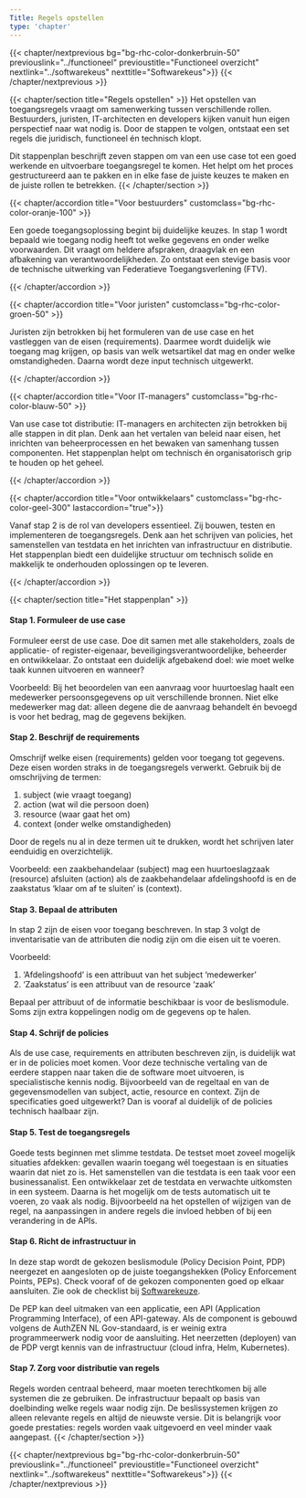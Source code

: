 ```yaml
---
Title: Regels opstellen
type: 'chapter'
---
```


{{< chapter/nextprevious  bg="bg-rhc-color-donkerbruin-50" previouslink="../functioneel" previoustitle="Functioneel overzicht" nextlink="../softwarekeus" nexttitle="Softwarekeus">}}
{{< /chapter/nextprevious >}}

{{< chapter/section title="Regels opstellen" >}}
Het opstellen van toegangsregels vraagt om samenwerking tussen verschillende rollen.
Bestuurders, juristen, IT-architecten en developers kijken vanuit hun eigen perspectief naar wat nodig is.
Door de stappen te volgen, ontstaat een set regels die juridisch, functioneel én technisch klopt.

Dit stappenplan beschrijft zeven stappen om van een use case tot een goed werkende en uitvoerbare toegangsregel te komen. Het helpt om het proces gestructureerd aan te pakken en in elke fase de juiste keuzes te maken en de juiste rollen te betrekken.
{{< /chapter/section >}}

{{< chapter/accordion title="Voor bestuurders" customclass="bg-rhc-color-oranje-100" >}}

Een goede toegangsoplossing begint bij duidelijke keuzes. In stap 1 wordt bepaald wie toegang nodig heeft tot welke gegevens en onder welke voorwaarden. Dit vraagt om heldere afspraken, draagvlak en een afbakening van verantwoordelijkheden. Zo ontstaat een stevige basis voor de technische uitwerking van Federatieve Toegangsverlening (FTV).

{{< /chapter/accordion >}}

{{< chapter/accordion title="Voor juristen" customclass="bg-rhc-color-groen-50" >}}

Juristen zijn betrokken bij het formuleren van de use case en het vastleggen van de eisen (requirements). Daarmee wordt duidelijk wie toegang mag krijgen, op basis van welk wetsartikel dat mag en onder welke omstandigheden. Daarna wordt deze input technisch uitgewerkt.

{{< /chapter/accordion >}}

{{< chapter/accordion title="Voor IT-managers" customclass="bg-rhc-color-blauw-50" >}}

Van use case tot distributie: IT-managers en architecten zijn betrokken bij alle stappen in dit plan. Denk aan het vertalen van beleid naar eisen, het inrichten van beheerprocessen en het bewaken van samenhang tussen componenten. Het stappenplan helpt om technisch én organisatorisch grip te houden op het geheel.

{{< /chapter/accordion >}}

{{< chapter/accordion title="Voor ontwikkelaars" customclass="bg-rhc-color-geel-300" lastaccordion="true">}}

Vanaf stap 2 is de rol van developers essentieel. Zij bouwen, testen en implementeren de toegangsregels. Denk aan het schrijven van policies, het samenstellen van testdata en het inrichten van infrastructuur en distributie. Het stappenplan biedt een duidelijke structuur om technisch solide en makkelijk te onderhouden oplossingen op te leveren.

{{< /chapter/accordion >}}

{{< chapter/section title="Het stappenplan" >}}
#### Stap 1. Formuleer de use case

Formuleer eerst de use case. Doe dit samen met alle stakeholders, zoals de applicatie- of register-eigenaar, beveiligingsverantwoordelijke, beheerder en ontwikkelaar. Zo ontstaat een duidelijk afgebakend doel: wie moet welke taak kunnen uitvoeren en wanneer?

Voorbeeld: Bij het beoordelen van een aanvraag voor huurtoeslag haalt een medewerker persoonsgegevens op uit verschillende bronnen. Niet elke medewerker mag dat: alleen degene die de aanvraag behandelt én bevoegd is voor het bedrag, mag de gegevens bekijken.


#### Stap 2. Beschrijf de requirements

Omschrijf welke eisen (requirements) gelden voor toegang tot gegevens. Deze eisen worden straks in de toegangsregels verwerkt.
Gebruik bij de omschrijving de termen:

1.	subject (wie vraagt toegang)
2.	action (wat wil die persoon doen)
3.	resource (waar gaat het om)
4.	context (onder welke omstandigheden)

Door de regels nu al in deze termen uit te drukken, wordt het schrijven later eenduidig en overzichtelijk.

Voorbeeld: een zaakbehandelaar (subject) mag een huurtoeslagzaak (resource) afsluiten (action) als de zaakbehandelaar afdelingshoofd is en de zaakstatus ‘klaar om af te sluiten’ is (context).

#### Stap 3. Bepaal de attributen

In stap 2 zijn de eisen voor toegang beschreven. In stap 3 volgt de inventarisatie van de attributen die nodig zijn om die eisen uit te voeren.

Voorbeeld:

1. ‘Afdelingshoofd’ is een attribuut van het subject ‘medewerker’
2. ‘Zaakstatus’ is een attribuut van de resource ‘zaak’

Bepaal per attribuut of de informatie beschikbaar is voor de beslismodule. Soms zijn extra koppelingen nodig om de gegevens op te halen.

#### Stap 4. Schrijf de policies

Als de use case, requirements en attributen beschreven zijn, is duidelijk wat er in de policies moet komen.
Voor deze technische vertaling van de eerdere stappen naar taken die de software moet uitvoeren, is specialistische kennis nodig. Bijvoorbeeld van de regeltaal en van de gegevensmodellen van subject, actie, resource en context. Zijn de specificaties goed uitgewerkt? Dan is vooraf al duidelijk of de policies technisch haalbaar zijn.

#### Stap 5. Test de toegangsregels

Goede tests beginnen met slimme testdata. De testset moet zoveel mogelijk situaties afdekken: gevallen waarin toegang wél toegestaan is en situaties waarin dat niet zo is.
Het samenstellen van die testdata is een taak voor een businessanalist. Een ontwikkelaar zet de testdata en verwachte uitkomsten in een systeem. Daarna is het mogelijk om de tests automatisch uit te voeren, zo vaak als nodig. Bijvoorbeeld na het opstellen of wijzigen van de regel, na aanpassingen in andere regels die invloed  hebben of bij een verandering in de APIs.

#### Stap 6. Richt de infrastructuur in

In deze stap wordt de gekozen beslismodule (Policy Decision Point, PDP) neergezet en aangesloten op de juiste toegangshekken (Policy Enforcement Points, PEPs).  Check vooraf of de gekozen componenten goed op elkaar aansluiten. Zie ook de checklist bij [Softwarekeuze](../softwarekeus).

De PEP kan deel uitmaken van een applicatie, een API (Application Programming Interface), of een API-gateway. Als de component is gebouwd volgens de AuthZEN NL Gov-standaard, is er weinig extra programmeerwerk nodig voor de aansluiting.
Het neerzetten (deployen) van de PDP vergt kennis van de infrastructuur (cloud infra, Helm, Kubernetes).

#### Stap 7. Zorg voor distributie van regels

Regels worden centraal beheerd, maar moeten terechtkomen bij alle systemen die ze gebruiken. De infrastructuur bepaalt op basis van doelbinding welke regels waar nodig zijn.
De beslissystemen krijgen zo alleen relevante regels en altijd de nieuwste versie. Dit is belangrijk voor goede prestaties: regels worden vaak uitgevoerd en veel minder vaak aangepast.
{{< /chapter/section >}}

{{< chapter/nextprevious  bg="bg-rhc-color-donkerbruin-50" previouslink="../functioneel" previoustitle="Functioneel overzicht" nextlink="../softwarekeus" nexttitle="Softwarekeus">}}
{{< /chapter/nextprevious >}}
